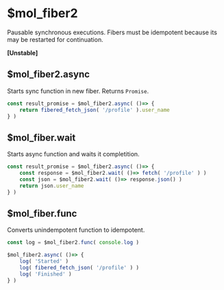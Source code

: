 # $mol_fiber2

Pausable synchronous executions.
Fibers must be idempotent because its may be restarted for continuation.

**[Unstable]**

## $mol_fiber2.async

Starts sync function in new fiber. Returns `Promise`.

```typescript
const result_promise = $mol_fiber2.async( ()=> {
	return fibered_fetch_json( '/profile' ).user_name
} )
```

## $mol_fiber.wait

Starts async function and waits it completition. 

```typescript
const result_promise = $mol_fiber2.async( ()=> {
	const response = $mol_fiber2.wait( ()=> fetch( '/profile' ) )
	const json = $mol_fiber2.wait( ()=> response.json() )
	return json.user_name
} )
```

## $mol_fiber.func

Converts unindempotent function to idempotent.

```typescript
const log = $mol_fiber2.func( console.log )

$mol_fiber2.async( ()=> {
	log( 'Started' )
	log( fibered_fetch_json( '/profile' ) )
	log( 'Finished' )
} )
```
